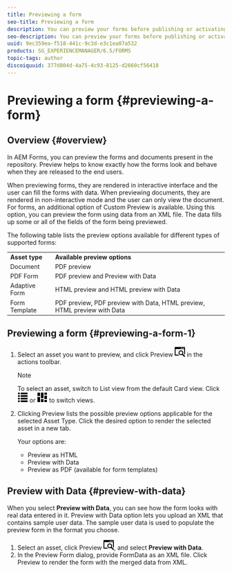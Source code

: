 ```yaml
---
title: Previewing a form
seo-title: Previewing a form
description: You can preview your forms before publishing or activating to ensure it meets the expectations. Preview options may vary across the supported form types.
seo-description: You can preview your forms before publishing or activating to ensure it meets the expectations. Preview options may vary across the supported form types.
uuid: 9ec359ea-f518-441c-9c3d-e3c1ea07a532
products: SG_EXPERIENCEMANAGER/6.5/FORMS
topic-tags: author
discoiquuid: 377d804d-4a75-4c93-8125-d2660cf56418
---
```


# Previewing a form {#previewing-a-form}

## Overview {#overview}

In AEM Forms, you can preview the forms and documents present in the repository. Preview helps to know exactly how the forms look and behave when they are released to the end users.

When previewing forms, they are rendered in interactive interface and the user can fill the forms with data. When previewing documents, they are rendered in non-interactive mode and the user can only view the document. For forms, an additional option of Custom Preview is available. Using this option, you can preview the form using data from an XML file. The data fills up some or all of the fields of the form being previewed.

The following table lists the preview options available for different types of supported forms:

<table>
 <tbody>
  <tr>
   <td><strong>Asset type</strong><br /> </td>
   <td><strong>Available preview options</strong><br /> </td>
  </tr>
  <tr>
   <td>Document</td>
   <td>PDF preview</td>
  </tr>
  <tr>
   <td>PDF Form</td>
   <td>PDF preview and Preview with Data<br /> </td>
  </tr>
  <tr>
   <td>Adaptive Form</td>
   <td>HTML preview and HTML preview with Data</td>
  </tr>
  <tr>
   <td>Form Template</td>
   <td>PDF preview, PDF preview with Data, HTML preview, HTML preview with Data<br /> </td>
  </tr>
 </tbody>
</table>

## Previewing a form {#previewing-a-form-1}

1. Select an asset you want to preview, and click Preview ![aem6forms_preview](assets/aem6forms_preview.png) in the actions toolbar.

   >[!NOTE]
   >
   >To select an asset, switch to List view from the default Card view. Click ![aem6forms_viewlist](assets/aem6forms_viewlist.png) or ![aem6forms_viewcard](assets/aem6forms_viewcard.png) to switch views.

1. Clicking Preview lists the possible preview options applicable for the selected Asset Type. Click the desired option to render the selected asset in a new tab.

   Your options are:

    * Preview as HTML
    * Preview with Data
    * Preview as PDF (available for form templates)

## Preview with Data {#preview-with-data}

When you select **Preview with Data**, you can see how the form looks with real data entered in it. Preview with Data option lets you upload an XML that contains sample user data. The sample user data is used to populate the preview form in the format you choose.

1. Select an asset, click Preview ![aem6forms_preview](assets/aem6forms_preview.png), and select **Preview with Data**.
1. In the Preview Form dialog, provide FormData as an XML file. Click Preview to render the form with the merged data from XML.

